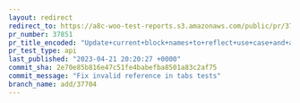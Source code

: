 ```yaml
---
layout: redirect
redirect_to: https://a8c-woo-test-reports.s3.amazonaws.com/public/pr/37851/api/index.html
pr_number: 37851
pr_title_encoded: "Update+current+block+names+to+reflect+use+case+and+avoid+conflicts"
pr_test_type: api
last_published: "2023-04-21 20:20:27 +0000"
commit_sha: 2e70e85b816e47c51fe4babefba8501a83c2af75
commit_message: "Fix invalid reference in tabs tests"
branch_name: add/37704
---
```


